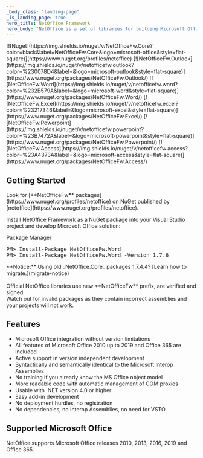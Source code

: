 ```yaml
---
_body_class: "landing-page"
_is_landing_page: true
hero_title: NetOffice Framework
hero_body: "NetOffice is a set of libraries for building Microsoft Office Addins and automation of Microsoft Office applications.<br><br>Use NetOffice to extend and automate Microsoft Office applications: Excel, Word, Outlook, PowerPoint, Access, Project and Visio."
---
```


<div class="usa-grid-full usa-section">
  <div class="usa-width-one-whole">
  [![Nuget](https://img.shields.io/nuget/v/NetOfficeFw.Core?color=black&label=NetOfficeFw.Core&logo=microsoft-office&style=flat-square)](https://www.nuget.org/profiles/netoffice)
  [![NetOfficeFw.Outlook](https://img.shields.io/nuget/v/netofficefw.outlook?color=%230078D4&label=&logo=microsoft-outlook&style=flat-square)](https://www.nuget.org/packages/NetOfficeFw.Outlook/)
  [![NetOfficeFw.Word](https://img.shields.io/nuget/v/netofficefw.word?color=%232B579A&label=&logo=microsoft-word&style=flat-square)](https://www.nuget.org/packages/NetOfficeFw.Word/)
  [![NetOfficeFw.Excel](https://img.shields.io/nuget/v/netofficefw.excel?color=%23217346&label=&logo=microsoft-excel&style=flat-square)](https://www.nuget.org/packages/NetOfficeFw.Excel/)
  [![NetOfficeFw.Powerpoint](https://img.shields.io/nuget/v/netofficefw.powerpoint?color=%23B7472A&label=&logo=microsoft-powerpoint&style=flat-square)](https://www.nuget.org/packages/NetOfficeFw.Powerpoint/)
  [![NetOfficeFw.Access](https://img.shields.io/nuget/v/netofficefw.access?color=%23A4373A&label=&logo=microsoft-access&style=flat-square)](https://www.nuget.org/packages/NetOfficeFw.Access/)
</div>
</div>

<div class="usa-grid-full usa-section">
  <div class="usa-width-one-half">
    

  <h2>Getting Started</h2>

  <p>Look for [**NetOfficeFw** packages](https://www.nuget.org/profiles/netoffice) on NuGet published by [netoffice](https://www.nuget.org/profiles/netoffice).</p>

  <p>Install NetOffice Framework as a NuGet package into your Visual Studio project and develop Microsoft Office solution:</p>
    
  <div class="code-block">
    <div class="code-block-header">
      <span class="language">Package Manager</span>
    </div>
    <div class="code-block-body">
      <pre>PM> Install-Package NetOfficeFw.Word
PM> Install-Package NetOfficeFw.Word -Version 1.7.6</pre>
    </div>
  </div>

<div class="notice">
    **Notice:** Using old _NetOffice.Core_ packages 1.7.4.4?
    [Learn how to migrate.](migrate-notice)<br>
    <br>
    Official NetOffice libraries use new **NetOfficeFw** prefix, are verified and signed.<br>
    Watch out for invalid packages as they contain incorrect assemblies and your projects will not work.
</div>
</div>

<div class="usa-width-one-half">
  <h2 id="features">Features</h2>
  <ul>
    <li>Microsoft Office integration without version limitations</li>
    <li>All features of Microsoft Office 2010 up to 2019 and Office 365 are included</li>
    <li>Active support in version independent development</li>
    <li>Syntactically and semantically identical to the Microsoft Interop Assemblies</li>
    <li>No training if you already know the MS Office object model</li>
    <li>More readable code with automatic management of COM proxies</li>
    <li>Usable with .NET version 4.0 or higher</li>
    <li>Easy add-in development</li>
    <li>No deployment hurdles, no registration</li>
    <li>No dependencies, no Interop Assemblies, no need for VSTO</li>
    <!-- <li>Visual Studio Project Templates and Wizards available</li> -->
  </ul>

  <h2 id="supported-msoffice">Supported Microsoft Office</h2>
  <p>NetOffice supports Microsoft Office releases 2010, 2013, 2016, 2019 and Office 365.</p>
</div>
</div>
